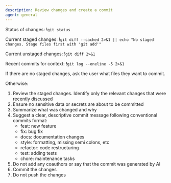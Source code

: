 ```yaml
---
description: Review changes and create a commit
agent: general
---
```


Status of changes: !`git status`

Current staged changes:
!`git diff --cached 2>&1 || echo "No staged changes. Stage files first with 'git add'"`

Current unstaged changes: !`git diff 2>&1`

Recent commits for context: !`git log --oneline -5 2>&1`

If there are no staged changes, ask the user what files they want to commit.

Otherwise:

1. Review the staged changes. Identify only the relevant changes that were
   recently discussed
2. Ensure no sensitive data or secrets are about to be committed
3. Summarize what was changed and why
4. Suggest a clear, descriptive commit message following conventional commits
   format:
   - feat: new feature
   - fix: bug fix
   - docs: documentation changes
   - style: formatting, missing semi colons, etc
   - refactor: code restructuring
   - test: adding tests
   - chore: maintenance tasks
5. Do not add any coauthors or say that the commit was generated by AI
6. Commit the changes
7. Do not push the changes
